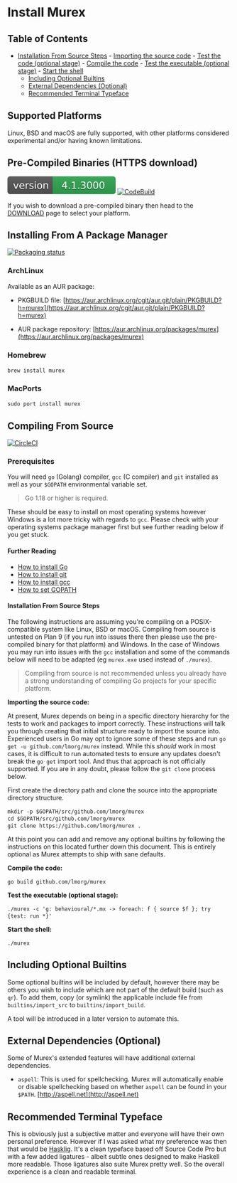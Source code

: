 <h1>Install Murex</h1>

<h2>Table of Contents</h2>
<div id="toc">

- [Installation From Source Steps](#installation-from-source-steps)
      - [Importing the source code](#importing-the-source-code)
      - [Test the code (optional stage)](#test-the-code-optional-stage)
      - [Compile the code](#compile-the-code)
      - [Test the executable (optional stage)](#test-the-executable-optional-stage)
      - [Start the shell](#start-the-shell)
  - [Including Optional Builtins](#including-optional-builtins)
  - [External Dependencies (Optional)](#external-dependencies-optional)
  - [Recommended Terminal Typeface](#recommended-terminal-typeface)

</div>

## Supported Platforms

Linux, BSD and macOS are fully supported, with other platforms considered
experimental and/or having known limitations.

## Pre-Compiled Binaries (HTTPS download)

[![Version](version.svg)](DOWNLOAD.md)
[![CodeBuild](https://codebuild.eu-west-1.amazonaws.com/badges?uuid=eyJlbmNyeXB0ZWREYXRhIjoib3cxVnoyZUtBZU5wN1VUYUtKQTJUVmtmMHBJcUJXSUFWMXEyc2d3WWJldUdPTHh4QWQ1eFNRendpOUJHVnZ5UXBpMXpFVkVSb3k2UUhKL2xCY2JhVnhJPSIsIml2UGFyYW1ldGVyU3BlYyI6Im9QZ2dPS3ozdWFyWHIvbm8iLCJtYXRlcmlhbFNldFNlcmlhbCI6MX0%3D&branch=master)](DOWNLOAD.md)

If you wish to download a pre-compiled binary then head to the [DOWNLOAD](DOWNLOAD.md)
page to select your platform.

## Installing From A Package Manager

[![Packaging status](https://repology.org/badge/vertical-allrepos/murex.svg)](https://repology.org/project/murex/versions)

### ArchLinux

Available as an AUR package:

* PKGBUILD file:
  [https://aur.archlinux.org/cgit/aur.git/plain/PKGBUILD?h=murex](https://aur.archlinux.org/cgit/aur.git/plain/PKGBUILD?h=murex)

* AUR package repository:
  [https://aur.archlinux.org/packages/murex](https://aur.archlinux.org/packages/murex)

### Homebrew

    brew install murex
    
### MacPorts

    sudo port install murex

## Compiling From Source

[![CircleCI](https://circleci.com/gh/lmorg/murex/tree/master.svg?style=svg)](https://circleci.com/gh/lmorg/murex/tree/master)

### Prerequisites

You will need `go` (Golang) compiler, `gcc` (C compiler) and `git` installed
as well as your `$GOPATH` environmental variable set. 

> Go 1.18 or higher is required.

These should be easy to install on most operating systems however Windows is a
lot more tricky with regards to `gcc`. Please check with your operating systems
package manager first but see further reading below if you get stuck.

#### Further Reading

- [How to install Go](https://golang.org/doc/install)
- [How to install git](https://github.com/git-guides/install-git)
- [How to install gcc](https://gcc.gnu.org/install/)
- [How to set GOPATH](https://github.com/golang/go/wiki/SettingGOPATH)

#### Installation From Source Steps

The following instructions are assuming you're compiling on a POSIX-compatible
system like Linux, BSD or macOS. Compiling from source is untested on Plan 9
(if you run into issues there then please use the pre-compiled binary for that
platform) and Windows. In the case of Windows you may run into issues with the
`gcc` installation and some of the commands below will need to be adapted (eg
`murex.exe` used instead of `./murex`).

> Compiling from source is not recommended unless you already have a strong
> understanding of compiling Go projects for your specific platform.

**Importing the source code:**

At present, Murex depends on being in a specific directory hierarchy for
the tests to work and packages to import correctly. These instructions will
talk you through creating that initial structure ready to import the source
into. Experienced users in Go may opt to ignore some of these steps and run
`go get -u github.com/lmorg/murex` instead. While this _should_ work in most
cases, it is difficult to run automated tests to ensure any updates doesn't
break the `go get` import tool. And thus that approach is not officially
supported. If you are in any doubt, please follow the `git clone` process
below.

First create the directory path and clone the source into the appropriate
directory structure.

    mkdir -p $GOPATH/src/github.com/lmorg/murex
    cd $GOPATH/src/github.com/lmorg/murex
    git clone https://github.com/lmorg/murex .

At this point you can add and remove any optional builtins by following the
instructions on this located further down this document. This is entirely
optional as Murex attempts to ship with sane defaults.

**Compile the code:**

    go build github.com/lmorg/murex

**Test the executable (optional stage):**

    ./murex -c 'g: behavioural/*.mx -> foreach: f { source $f }; try {test: run *}'

**Start the shell:**

    ./murex

## Including Optional Builtins

Some optional builtins will be included by default, however there may be others
you wish to include which are not part of the default build (such as `qr`). To
add them, copy (or symlink) the applicable include file from
`builtins/import_src` to `builtins/import_build`.

A tool will be introduced in a later version to automate this.

## External Dependencies (Optional)

Some of Murex's extended features will have additional external dependencies.

* `aspell`: This is used for spellchecking. Murex will automatically enable or
  disable spellchecking based on whether `aspell` can be found in your `$PATH`.
  [http://aspell.net](http://aspell.net)

## Recommended Terminal Typeface

This is obviously just a subjective matter and everyone will have their own
personal preference. However if I was asked what my preference was then that
would be [Hasklig](https://github.com/i-tu/Hasklig). It's a clean typeface
based off Source Code Pro but with a few added ligatures - albeit subtle ones
designed to make Haskell more readable. Those ligatures also suite Murex
pretty well. So the overall experience is a clean and readable terminal.
